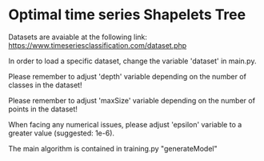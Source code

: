 # Optimal time series Shapelets Tree

Datasets are avaiable at the following link: https://www.timeseriesclassification.com/dataset.php

In order to load a specific dataset, change the variable 'dataset' in main.py.

Please remember to adjust 'depth' variable depending on the number of classes in the dataset!

Please remember to adjust 'maxSize' variable depending on the number of points in the dataset!

When facing any numerical issues, please adjust 'epsilon' variable to a greater value (suggested: 1e-6).

The main algorithm is contained in training.py "generateModel"
